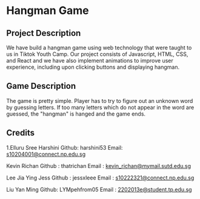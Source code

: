 # Hangman Game

## Project Description
We have build a hangman game using web technology that were taught to us in Tiktok Youth Camp. Our project consists of Javascript, HTML, CSS, and React and we have also implement animations to improve user experience, including upon clicking buttons and displaying hangman.

## Game Description
The game is pretty simple. Player has to try to figure out an unknown word by guessing letters. If too many letters which do not appear in the word are guessed, the "hangman" is hanged and the game ends.


## Credits
1.Elluru Sree Harshini 
Github: harshini53
Email: s10204001@connect.np.edu.sg

Kevin Richan 
Github : thatrichan
Email : kevin_richan@mymail.sutd.edu.sg

Lee Jia Ying Jess 
Github : jessxleee
Email : s10222321@connect.np.edu.sg

Liu Yan Ming
Github: LYMpehfrom05
Email : 2202013e@student.tp.edu.sg

